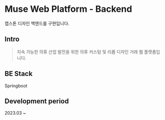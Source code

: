 # Muse Web Platform - Backend
캡스톤 디자인 백엔드를 구현입니다.

## Intro
> 지속 가능한 의류 산업 발전을 위한 의류 커스텀 및 리폼 디자인 거래 웹 플랫폼입니다.

## BE Stack
Springboot

## Development period
2023.03 ~
